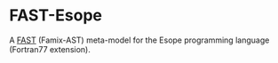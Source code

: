 # FAST-Esope

A [FAST](https://github.com/moosetechnology/FAST) (Famix-AST) meta-model for the Esope programming language (Fortran77 extension).
